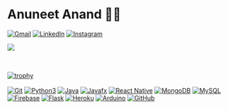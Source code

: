 # Anuneet Anand :technologist:

[![Gmail](https://img.shields.io/badge/-Gmail-red?style=social&logo=gmail&link=mailto:anuneetanand@gmail.com)](mailto:anuneetanand@gmail.com)
[![LinkedIn](https://img.shields.io/badge/-LinkedIn-blue?style=social&logo=linkedin&link=https://www.linkedin.com/in/anuneet-anand/)](https://www.linkedin.com/in/anuneet-anand/)
[![Instagram](https://img.shields.io/badge/-Instagram-red?style=social&logo=instagram&link=https://www.instagram.com/anuneet_anand/)](https://www.instagram.com/anuneet_anand)

<a href="https://github.com/anuneetanand/github-readme-stats">
  <img align="center" src="https://github-readme-stats.vercel.app/api?username=anuneetanand&show_icons=true&theme=dark&hide=stars&include_all_commits=true" />
</a>

<br></br>
[![trophy](https://github-profile-trophy.vercel.app/?username=anuneetanand&theme=onestar&column=4&margin-w=15&margin-h=15)](https://github.com/ryo-ma/github-profile-trophy)
<br></br>
[![Git](https://img.shields.io/badge/-Git-black?style=flat-square&logo=git&link=https://github.com/anuneetanand/)](https://github.com/anuneetanand/)
[![Python3](https://img.shields.io/badge/-Python3-green?style=flat-square&logo=python&link=https://github.com/anuneetanand/)](https://github.com/anuneetanand/)
[![Java](https://img.shields.io/badge/-Java-orange?style=flat-square&logo=java&link=https://github.com/anuneetanand/)](https://github.com/anuneetanand/)
[![Javafx](https://img.shields.io/badge/-JavaFX-blue?style=flat-square&logo=java&link=https://github.com/anuneetanand/)](https://github.com/anuneetanand/)
[![React Native](https://img.shields.io/badge/-ReactNative-black?style=flat-square&logo=react&link=https://github.com/anuneetanand/)](https://github.com/anuneetanand/)
[![MongoDB](https://img.shields.io/badge/-MongoDB-grey?style=flat-square&logo=MongoDB&link=https://github.com/anuneetanand/)](https://github.com/anuneetanand/)
[![MySQL](https://img.shields.io/badge/-MySQL-red?style=flat-square&logo=mysql&link=https://github.com/anuneetanand/)](https://github.com/anuneetanand/)
[![Firebase](https://img.shields.io/badge/-Firebase-blue?style=flat-square&logo=firebase&link=https://github.com/anuneetanand/)](https://github.com/anuneetanand/)
[![Flask](https://img.shields.io/badge/-Flask-grey?style=flat-square&logo=flask&link=https://github.com/anuneetanand/)](https://github.com/anuneetanand/)
[![Heroku](https://img.shields.io/badge/-Heroku-430098?style=flat-square&logo=heroku&link=https://github.com/anuneetanand/)](https://github.com/anuneetanand/)
[![Arduino](https://img.shields.io/badge/-Arduino-black?style=flat-square&logo=Arduino&link=https://github.com/anuneetanand/)](https://github.com/anuneetanand/)
[![GitHub](https://img.shields.io/badge/-GitHub-grey?style=flat-square&logo=github&link=https://github.com/anuneetanand/)](https://github.com/anuneetanand/)
